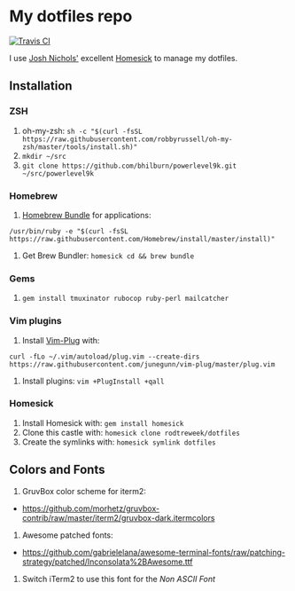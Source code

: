 # My dotfiles repo

[![Travis CI](https://travis-ci.org/rodtreweek/dotfiles.svg?branch=master)](https://travis-ci.org/rodtreweek/dotfiles)


I use [Josh Nichols'](https://github.com/technicalpickles) excellent [Homesick](https://github.com/technicalpickles/homesick) to manage my dotfiles.

## Installation

### ZSH

1. oh-my-zsh: `sh -c "$(curl -fsSL https://raw.githubusercontent.com/robbyrussell/oh-my-zsh/master/tools/install.sh)"`
1. `mkdir ~/src`
1. `git clone https://github.com/bhilburn/powerlevel9k.git ~/src/powerlevel9k`

### Homebrew

1. [Homebrew Bundle](https://github.com/Homebrew/homebrew-bundle) for applications:
```
/usr/bin/ruby -e "$(curl -fsSL https://raw.githubusercontent.com/Homebrew/install/master/install)"
```
1. Get Brew Bundler:
`homesick cd && brew bundle`

### Gems

1. `gem install tmuxinator rubocop ruby-perl mailcatcher`

### Vim plugins

1. Install [Vim-Plug](https://github.com/junegunn/vim-plug) with: 
```
curl -fLo ~/.vim/autoload/plug.vim --create-dirs https://raw.githubusercontent.com/junegunn/vim-plug/master/plug.vim
```
1. Install plugins: 
`vim +PlugInstall +qall`

### Homesick

1. Install Homesick with:
`gem install homesick`
1. Clone this castle with:
`homesick clone rodtreweek/dotfiles`
1. Create the symlinks with:
`homesick symlink dotfiles`

## Colors and Fonts

1. GruvBox color scheme for iterm2: 
* <https://github.com/morhetz/gruvbox-contrib/raw/master/iterm2/gruvbox-dark.itermcolors>
1. Awesome patched fonts:
* <https://github.com/gabrielelana/awesome-terminal-fonts/raw/patching-strategy/patched/Inconsolata%2BAwesome.ttf>
1. Switch iTerm2 to use this font for the *Non ASCII Font*

